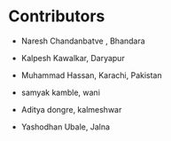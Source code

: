 <!--
 
format for adding your name 
 

- Full Name , Location


-->
# Contributors

- Naresh Chandanbatve , Bhandara
- Kalpesh Kawalkar, Daryapur

- Muhammad Hassan, Karachi, Pakistan

- samyak kamble, wani

- Aditya dongre, kalmeshwar

- Yashodhan Ubale, Jalna
